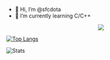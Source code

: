 - 👋 Hi, I’m @sfcdota
- 🌱 I’m currently learning C/C++

<p align="center">
  <a href="https://profile.intra.42.fr/users/cbach">
    <img src="https://badge42.herokuapp.com/api/stats/cbach?darkmode=true"/>
  </a>
</p>

[![Top Langs](https://github-readme-stats.vercel.app/api/top-langs/?username=sfcdota&exclude_repo=github-readme-stats,anuraghazra.github.io&langs_count=10&theme=nord&layout=compact&hide=php,javascript,css,html,swift,roff)](https://github.com/anuraghazra/github-readme-stats)

![Stats](https://github-readme-stats.vercel.app/api?username=sfcdota&count_private=true&show_icons=true&theme=nord)
